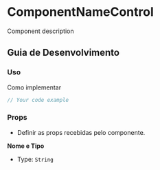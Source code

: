 # ComponentNameControl

Component description 

## Guia de Desenvolvimento

### Uso

Como implementar

```js
// Your code example
```
  
### Props

- Definir as props recebidas pelo componente.
 

**Nome e Tipo**
  
- Type: `String`
 
 
